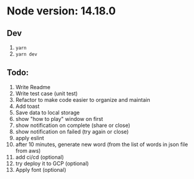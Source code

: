 # Node version: 14.18.0

## Dev
1. ``yarn``
2. ``yarn dev``


## Todo: 
1. Write Readme
2. Write test case (unit test)
3. Refactor to make code easier to organize and maintain
4. Add toast
5. Save data to local storage
6. show "how to play" window on first
7. show notification on complete (share or close)
8. show notification on failed (try again or close)
9. apply eslint
10. after 10 minutes, generate new word (from the list of words in json file from aws)
11. add ci/cd (optional)
12. try deploy it to GCP (optional)
13. Apply font (optional)